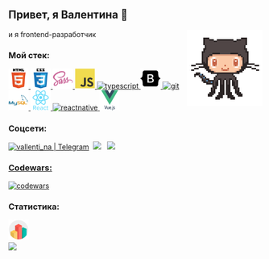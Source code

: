 <h2>Привет, я Валентина 👋</h2>

 <img align="right" src='git.gif' width='150'>

и я frontend-разработчик

<h3>Мой стек:</h3>

<a href="https://www.w3.org/html/" target="_blank"> 
    <img src="https://raw.githubusercontent.com/devicons/devicon/master/icons/html5/html5-original-wordmark.svg" alt="html5" width="40" height="40"/> 
</a> 
<a href="https://developer.mozilla.org/ru/docs/Learn/Getting_started_with_the_web/CSS_basics"> 
    <img src="https://raw.githubusercontent.com/devicons/devicon/master/icons/css3/css3-original-wordmark.svg" alt="css3" width="40" height="40"/> 
</a> 
<a href="https://sass-lang.com" target="_blank" rel="noreferrer"> 
    <img src="https://raw.githubusercontent.com/devicons/devicon/master/icons/sass/sass-original.svg" alt="sass" width="40" height="40"/> 
</a> 
<a href="https://developer.mozilla.org/en-US/docs/Web/JavaScript" target="_blank"> 
    <img src="https://raw.githubusercontent.com/devicons/devicon/master/icons/javascript/javascript-original.svg" alt="javascript" width="40" height="40"/> 
</a> 
<a href='https://www.typescriptlang.org/'>
    <img src="https://www.vectorlogo.zone/logos/typescriptlang/typescriptlang-icon.svg" alt="typescript" width="40" height="40">
</a>
<a href="https://getbootstrap.com/"><img src="https://raw.githubusercontent.com/devicons/devicon/master/icons/bootstrap/bootstrap-plain.svg" alt="bootstrap" width="40" height="40"/>
</a>
<a href="https://git-scm.com/" target="_blank"> 
    <img src="https://www.vectorlogo.zone/logos/git-scm/git-scm-icon.svg" alt="git" width="40" height="40"/> 
</a> 
<a href="https://www.mysql.com/" target="_blank"> 
    <img src="https://raw.githubusercontent.com/devicons/devicon/master/icons/mysql/mysql-original-wordmark.svg" alt="mysql" width="40" height="40"/> 
</a> 
<a href="https://react.dev/">
    <img src="https://raw.githubusercontent.com/devicons/devicon/master/icons/react/react-original-wordmark.svg" alt="react" width="40" height="40"/> 
</a> 
<a href="https://reactnative.dev/" target="_blank"> 
    <img src="https://reactnative.dev/img/header_logo.svg" alt="reactnative" width="40" height="40"/> 
</a> 
<a href="https://vuejs.org/" target="_blank"> 
    <img src="https://raw.githubusercontent.com/devicons/devicon/master/icons/vuejs/vuejs-original-wordmark.svg" alt="vuejs" width="40" height="40"/> 
</a> 

<h3>Соцсети: </h3>

 [<img alt="vallenti_na | Telegram" width="3.5%" src="https://img.icons8.com/fluency/48/000000/telegram-app.png" />](https://t.me/vallenti_na) &nbsp;[<img src="https://img.icons8.com/color/48/000000/linkedin.png" width="3.5%"/>](https://www.linkedin.com/in/valensi/) &nbsp; <a href="mailto:vallitriya@gmail.com"> <img src="https://img.icons8.com/fluent/48/000000/gmail.png" width="3.5%"/>

<h3>Codewars:</h3>

[![codewars](https://www.codewars.com/users/Valitriya/badges/micro)](https://www.codewars.com/users/Valitriya)

<h3>Статистика:</h3> <img src='st.gif' width='40'/>

<div>
    <a href="https://github.com/valitriya/convoychat">
        <img height=200 align="center" src="https://github-readme-stats.vercel.app/api/top-langs?username=valitriya&layout=compact&langs_count=8&card_width=320" />
    </a>
</div>


<!--
**Valitriya/Valitriya** is a ✨ _special_ ✨ repository because its `README.md` (this file) appears on your GitHub profile.

Here are some ideas to get you started:

- 🔭 I’m currently working on ...
- 🌱 I’m currently learning ...
- 👯 I’m looking to collaborate on ...
- 🤔 I’m looking for help with ...
- 💬 Ask me about ...
- 📫 How to reach me: ...
- 😄 Pronouns: ...
- ⚡ Fun fact: ...
-->


<!--
**Valitriya/Valitriya** is a ✨ _special_ ✨ repository because its `README.md` (this file) appears on your GitHub profile.

Here are some ideas to get you started:

- 🔭 I’m currently working on ...
- 🌱 I’m currently learning ...
- 👯 I’m looking to collaborate on ...
- 🤔 I’m looking for help with ...
- 💬 Ask me about ...
- 📫 How to reach me: ...
- 😄 Pronouns: ...
- ⚡ Fun fact: ...
-->

